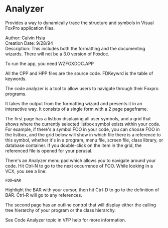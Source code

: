 # Analyzer

Provides a way to dynamically trace the structure and symbols in Visual FoxPro application files.

Author: Calvin Hsia  
Creation Date: 9/28/94  
Description: This includes both the formatting and the documenting wizards. There will not be a 3.0 version of Foxdoc.
		
To run the app, you need WZFOXDOC.APP

All the CPP and HPP files are the source code.
FDKeywrd is the table of keywords.

The code analyzer is a tool to allow users to navigate through their Foxpro programs.

It takes the output from the formatting wizard and presents it in an interactive way. It consists of a single form with a 2 page pageframe.

The first page has a listbox displaying all user symbols, and a grid that shows where the currently selected listbox symbol exists within your code. For example, if there's a symbol FOO in your code, you can choose FOO in the listbox, and the grid below will show in which file there is a reference to this symbol, whether it's in a program, menu file, screen file, class library, or database container. If you double-click on the item in the grid, the referenced file is opened for your perusal.

There's an Analyzer menu pad which allows you to navigate around your code. Hit Ctrl-N to go to the next occurrence of FOO. While looking in a VCX, you see a line:

	FOO=BAR

Highlight the BAR with your cursor, then hit Ctrl-D to go to the definition of BAR. Ctrl-R will go to any references.

The second page has an outline control that will display either the calling tree hierarchy of your program or the class hierarchy.

See Code Analyzer topic in VFP help for more information.